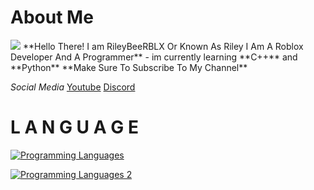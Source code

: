 # About Me
<img src="https://readme-typing-svg.demolab.com?font=Fira+Code&pause=1000&width=435&lines=Hi+Im+RileyBeeRBLX;Lua+%26+Luau+Developer;Roblox+Developer+%2F+Programmer;Founder+Of+Blue+Hub" />
**Hello There! I am RileyBeeRBLX Or Known As Riley I Am A Roblox Developer And A Programmer**
- im currently learning **C++** and **Python**
**Make Sure To Subscribe To My Channel**

*Social Media*
[Youtube](https://youtube.com/@RileyBeeRBLX4)
[Discord](https://discord.gg/EAj299X7e3)

# L A N G U A G E

[![Programming Languages](https://skillicons.dev/icons?i=js,lua,php,html)](https://skillicons.dev)

[![Programming Languages 2](https://skillicons.dev/icons?i=js,css,node.js)](https://skillicons.dev)
